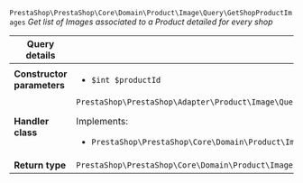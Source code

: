 `PrestaShop\PrestaShop\Core\Domain\Product\Image\Query\GetShopProductImages`
_Get list of Images associated to a Product detailed for every shop_

| Query details              |    |
| -------------------------- | -- |
| **Constructor parameters** | <ul> <li>`$int $productId`</li> </ul> |
| **Handler class**          | `PrestaShop\PrestaShop\Adapter\Product\Image\QueryHandler\GetShopProductImagesHandler`  <p> Implements: </p> <ul>  <li>`PrestaShop\PrestaShop\Core\Domain\Product\Image\QueryHandler\GetShopProductImagesHandlerInterface`</li>  |
| **Return type** |  `PrestaShop\PrestaShop\Core\Domain\Product\Image\QueryResult\Shop\ShopProductImagesCollection`  |
